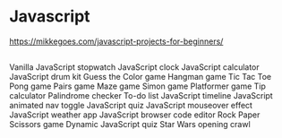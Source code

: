 

# Javascript
https://mikkegoes.com/javascript-projects-for-beginners/

##
Vanilla JavaScript stopwatch
JavaScript clock
JavaScript calculator
JavaScript drum kit
Guess the Color game
Hangman game
Tic Tac Toe
Pong game
Pairs game
Maze game
Simon game
Platformer game
Tip calculator
Palindrome checker
To-do list
JavaScript timeline
JavaScript animated nav toggle
JavaScript quiz
JavaScript mouseover effect
JavaScript weather app
JavaScript browser code editor
Rock Paper Scissors game
Dynamic JavaScript quiz
Star Wars opening crawl